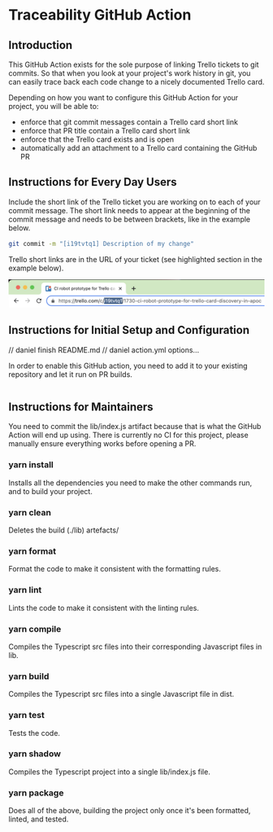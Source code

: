 # Traceability GitHub Action

## Introduction

This GitHub Action exists for the sole purpose of linking Trello tickets to git commits. So that when you look at your
project's work history in git, you can easily trace back each code change to a nicely documented Trello card. 

Depending on how you want to configure this GitHub Action for your project, you will be able to:
- enforce that git commit messages contain a Trello card short link
- enforce that PR title contain a Trello card short link
- enforce that the Trello card exists and is open
- automatically add an attachment to a Trello card containing the GitHub PR

## Instructions for Every Day Users

Include the short link of the Trello ticket you are working on to each of your commit message. The short link needs to
appear at the beginning of the commit message and needs to be between brackets, like in the example below.

```bash
git commit -m "[i19tvtq1] Description of my change"
```

Trello short links are in the URL of your ticket (see highlighted section in the example below).

![](assets/trello-short-link.png)


## Instructions for Initial Setup and Configuration

// daniel finish README.md
// daniel action.yml options...

In order to enable this GitHub action, you need to add it to your existing repository and let it run on PR builds.

```

```

## Instructions for Maintainers

You need to commit the lib/index.js artifact because that is what the GitHub Action will end up using. There is 
currently no CI for this project, please manually ensure everything works before opening a PR.

### yarn install

Installs all the dependencies you need to make the other commands run, and to build your project.

### yarn clean

Deletes the build (./lib) artefacts/

### yarn format

Format the code to make it consistent with the formatting rules.

### yarn lint

Lints the code to make it consistent with the linting rules.

### yarn compile

Compiles the Typescript src files into their corresponding Javascript files in lib.

### yarn build

Compiles the Typescript src files into a single Javascript file in dist.

### yarn test

Tests the code.

### yarn shadow

Compiles the Typescript project into a single lib/index.js file. 

### yarn package

Does all of the above, building the project only once it's been formatted, linted, and tested.
